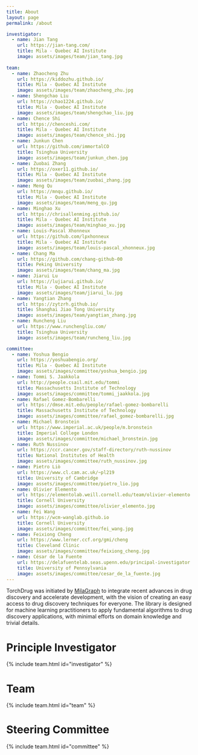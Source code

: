 ```yaml
---
title: About
layout: page
permalink: /about 

investigator:
  - name: Jian Tang
    url: https://jian-tang.com/
    title: Mila - Quebec AI Institute
    image: assets/images/team/jian_tang.jpg
    
team:
  - name: Zhaocheng Zhu
    url: https://kiddozhu.github.io/
    title: Mila - Quebec AI Institute
    image: assets/images/team/zhaocheng_zhu.jpg
  - name: Shengchao Liu
    url: https://chao1224.github.io/
    title: Mila - Quebec AI Institute
    image: assets/images/team/shengchao_liu.jpg
  - name: Chence Shi
    url: https://chenceshi.com/
    title: Mila - Quebec AI Institute
    image: assets/images/team/chence_shi.jpg
  - name: Junkun Chen
    url: https://github.com/immortalCO
    title: Tsinghua University
    image: assets/images/team/junkun_chen.jpg
  - name: Zuobai Zhang
    url: https://oxer11.github.io/
    title: Mila - Quebec AI Institute
    image: assets/images/team/zuobai_zhang.jpg
  - name: Meng Qu
    url: https://mnqu.github.io/
    title: Mila - Quebec AI Institute
    image: assets/images/team/meng_qu.jpg
  - name: Minghao Xu
    url: https://chrisallenming.github.io/
    title: Mila - Quebec AI Institute
    image: assets/images/team/minghao_xu.jpg
  - name: Louis-Pascal Xhonneux
    url: https://github.com/lpxhonneux
    title: Mila - Quebec AI Institute
    image: assets/images/team/louis-pascal_xhonneux.jpg
  - name: Chang Ma
    url: https://github.com/chang-github-00
    title: Peking University
    image: assets/images/team/chang_ma.jpg
  - name: Jiarui Lu
    url: https://lujiarui.github.io/
    title: Mila - Quebec AI Institute
    image: assets/images/team/jiarui_lu.jpg
  - name: Yangtian Zhang
    url: https://zytzrh.github.io/
    title: Shanghai Jiao Tong University
    image: assets/images/team/yangtian_zhang.jpg
  - name: Runcheng Liu
    url: https://www.runchengliu.com/
    title: Tsinghua University
    image: assets/images/team/runcheng_liu.jpg

committee:
  - name: Yoshua Bengio
    url: https://yoshuabengio.org/
    title: Mila - Quebec AI Institute
    image: assets/images/committee/yoshua_bengio.jpg
  - name: Tommi S. Jaakkola
    url: http://people.csail.mit.edu/tommi
    title: Massachusetts Institute of Technology
    image: assets/images/committee/tommi_jaakkola.jpg
  - name: Rafael Gomez-Bombarelli
    url: https://dmse.mit.edu/people/rafael-gomez-bombarelli
    title: Massachusetts Institute of Technology
    image: assets/images/committee/rafael_gomez-bombarelli.jpg
  - name: Michael Bronstein
    url: https://www.imperial.ac.uk/people/m.bronstein
    title: Imperial College London
    image: assets/images/committee/michael_bronstein.jpg
  - name: Ruth Nussinov
    url: https://ccr.cancer.gov/staff-directory/ruth-nussinov
    title: National Institutes of Health
    image: assets/images/committee/ruth_nussinov.jpg
  - name: Pietro Liò
    url: https://www.cl.cam.ac.uk/~pl219
    title: University of Cambridge
    image: assets/images/committee/pietro_lio.jpg
  - name: Olivier Elemento
    url: https://elementolab.weill.cornell.edu/team/olivier-elemento
    title: Cornell University
    image: assets/images/committee/olivier_elemento.jpg
  - name: Fei Wang
    url: https://wcm-wanglab.github.io
    title: Cornell University
    image: assets/images/committee/fei_wang.jpg
  - name: Feixiong Cheng
    url: https://www.lerner.ccf.org/gmi/cheng
    title: Cleveland Clinic
    image: assets/images/committee/feixiong_cheng.jpg
  - name: César de la Fuente
    url: https://delafuentelab.seas.upenn.edu/principal-investigator
    title: University of Pennsylvania
    image: assets/images/committee/cesar_de_la_fuente.jpg
---
```


TorchDrug was initiated by [MilaGraph] to integrate recent advances in drug discovery and accelerate development,
with the vision of creating an easy access to drug discovery techniques for everyone. The library is designed for
machine learning practitioners to apply fundamental algorithms to drug discovery applications, with minimal efforts
on domain knowledge and trivial details.

[MilaGraph]: https://github.com/DeepGraphLearning

# Principle Investigator
{% include team.html id="investigator" %}

# Team

{% include team.html id="team" %}

# Steering Committee

{% include team.html id="committee" %}
